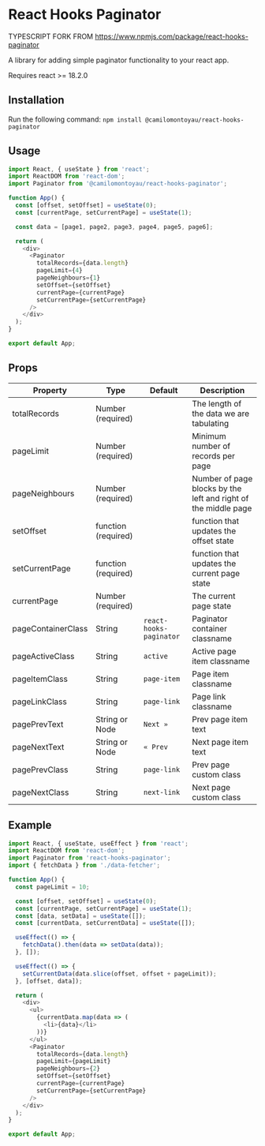 # React Hooks Paginator

TYPESCRIPT FORK FROM https://www.npmjs.com/package/react-hooks-paginator

A library for adding simple paginator functionality to your react app.

Requires react >= 18.2.0

## Installation

Run the following command:
`npm install @camilomontoyau/react-hooks-paginator`

## Usage

```javascript
import React, { useState } from 'react';
import ReactDOM from 'react-dom';
import Paginator from '@camilomontoyau/react-hooks-paginator';

function App() {
  const [offset, setOffset] = useState(0);
  const [currentPage, setCurrentPage] = useState(1);

  const data = [page1, page2, page3, page4, page5, page6];

  return (
    <div>
      <Paginator
        totalRecords={data.length}
        pageLimit={4}
        pageNeighbours={1}
        setOffset={setOffset}
        currentPage={currentPage}
        setCurrentPage={setCurrentPage}
      />
    </div>
  );
}

export default App;
```

## Props

| Property           | Type                | Default                 | Description                                                    |
| ------------------ | ------------------- | ----------------------- | -------------------------------------------------------------- |
| totalRecords       | Number (required)   |                         | The length of the data we are tabulating                       |
| pageLimit          | Number (required)   |                         | Minimum number of records per page                             |
| pageNeighbours     | Number (required)   |                         | Number of page blocks by the left and right of the middle page |
| setOffset          | function (required) |                         | function that updates the offset state                         |
| setCurrentPage     | function (required) |                         | function that updates the current page state                   |
| currentPage        | Number (required)   |                         | The current page state                                         |
| pageContainerClass | String              | `react-hooks-paginator` | Paginator container classname                                  |
| pageActiveClass    | String              | `active`                | Active page item classname                                     |
| pageItemClass      | String              | `page-item`             | Page item classname                                            |
| pageLinkClass      | String              | `page-link`             | Page link classname                                            |
| pagePrevText       | String or Node      | `Next »`                | Prev page item text                                            |
| pageNextText       | String or Node      | `« Prev`                | Next page item text                                            |
| pagePrevClass      | String              | `page-link`             | Prev page custom class                                         |
| pageNextClass      | String              | `next-link`             | Next page custom class                                         |

## Example

```javascript
import React, { useState, useEffect } from 'react';
import ReactDOM from 'react-dom';
import Paginator from 'react-hooks-paginator';
import { fetchData } from './data-fetcher';

function App() {
  const pageLimit = 10;

  const [offset, setOffset] = useState(0);
  const [currentPage, setCurrentPage] = useState(1);
  const [data, setData] = useState([]);
  const [currentData, setCurrentData] = useState([]);

  useEffect(() => {
    fetchData().then(data => setData(data));
  }, []);

  useEffect(() => {
    setCurrentData(data.slice(offset, offset + pageLimit));
  }, [offset, data]);

  return (
    <div>
      <ul>
        {currentData.map(data => (
          <li>{data}</li>
        ))}
      </ul>
      <Paginator
        totalRecords={data.length}
        pageLimit={pageLimit}
        pageNeighbours={2}
        setOffset={setOffset}
        currentPage={currentPage}
        setCurrentPage={setCurrentPage}
      />
    </div>
  );
}

export default App;
```
